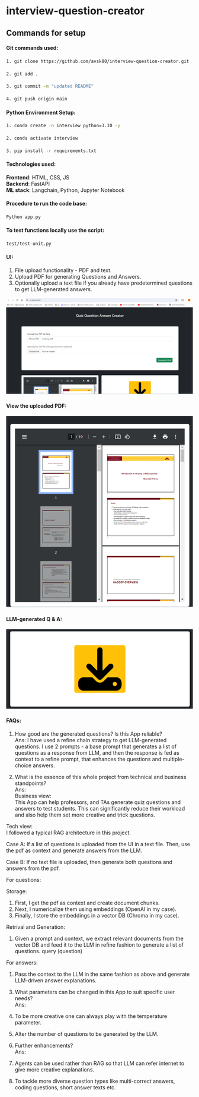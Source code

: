 # interview-question-creator

## Commands for setup

#### Git commands used:

```bash
1. git clone https://github.com/avsk80/interview-question-creator.git

2. git add .

3. git commit -m "updated README"

4. git push origin main
```

#### Python Environment Setup:

```bash
1. conda create -n interview python=3.10 -y

2. conda activate interview

3. pip install -r requirements.txt

```

#### Technologies used:
**Frontend**: HTML, CSS, JS <br>
**Backend**: FastAPI <br>
**ML stack**: Langchain, Python, Jupyter Notebook <br>

#### Procedure to run the code base:

```bash
Python app.py
```

#### To test functions locally use the script: 
``` bash
test/test-unit.py
```

#### UI:
1. File upload functionality - PDF and text. <br>
2. Upload PDF for generating Questions and Answers. <br>
3. Optionally upload a text file if you already have predetermined questions to get LLM-generated answers. <br>

![UI](https://github.com/avsk80/interview-question-creator/blob/main/images/quiz-4.png)

#### View the uploaded PDF:
![view-pdf](https://github.com/avsk80/interview-question-creator/blob/main/images/quiz-2.png)

#### LLM-generated Q & A:
![QA](https://github.com/avsk80/interview-question-creator/blob/main/images/quiz-3.png)

#### FAQs:
1. How good are the generated questions? Is this App reliable? <br>
Ans: I have used a refine chain strategy to get LLM-generated questions. I use 2 prompts - a base prompt that generates a list of questions as a response from LLM, and then the response is fed as context to a refine prompt, that enhances the questions and multiple-choice answers.

2. What is the essence of this whole project from technical and business standpoints? <br>
Ans: <br>
Business view: <br>
This App can help professors, and TAs generate quiz questions and answers to test students. This can significantly reduce their workload and also help them set more creative and trick questions.


Tech view: <br>
I followed a typical RAG architecture in this project.<br>

Case A: If a list of questions is uploaded from the UI in a text file. Then, use the pdf as context and generate answers from the LLM. <br>

Case B: If no text file is uploaded, then generate both questions and answers from the pdf. <br>

For questions:

Storage:<br>
1) First, I get the pdf as context and create document chunks. <br>
2) Next, I numericalize them using embeddings (OpenAI in my case). <br>
3) Finally, I store the embeddings in a vector DB (Chroma in my case). <br>

Retrival and Generation:<br>
1) Given a prompt and context, we extract relevant documents from the vector DB and feed it to the LLM in refine fashion to generate a list of questions.
 query (question)

For answers: <br>
1) Pass the context to the LLM in the same fashion as above and generate LLM-driven answer explanations. <br>

3. What parameters can be changed in this App to suit specific user needs? <br>
Ans: <br>
1. To be more creative one can always play with the temperature parameter. <br>
2. Alter the number of questions to be generated by the LLM. <br>

4. Further enhancements? <br>
Ans: <br>
1. Agents can be used rather than RAG so that LLM can refer internet to give more creative explanations. <br>
2. To tackle more diverse question types like multi-correct answers, coding questions, short answer texts etc.
